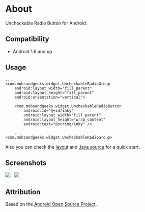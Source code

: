 About
=====

Uncheckable Radio Button for Android.

Compatibility
-------------

  - Android 1.6 and up

Usage
-----

    ...
    <com.mobsandgeeks.widget.UncheckableRadioGroup
        android:layout_width="fill_parent"
        android:layout_height="fill_parent"
        android:orientation="vertical">
        
        <com.mobsandgeeks.widget.UncheckableRadioButton
            android:id="@+id/inky"
            android:layout_width="fill_parent"
            android:layout_height="wrap_content"
            android:text="@string/inky" />
            
        ...
    <com.mobsandgeeks.widget.UncheckableRadioGroup>

Also you can check the [layout][layout-link] and [Java source][java-source] for a quick start.

Screenshots
-------------------
<img src="https://dl.dropbox.com/u/18586857/open-source/screenshots/drb-ss1.png"> &nbsp; <img src="https://dl.dropbox.com/u/18586857/open-source/screenshots/drb-ss2.png">

Attribution
-----------
Based on the [Android Open Source Project][android-project].

  [layout-link]: https://github.com/ragunathjawahar/uncheckable-radio-button/blob/master/res/layout/demo.xml
  [java-source]: https://github.com/ragunathjawahar/uncheckable-radio-button/blob/master/src/com/mobsandgeeks/widget/demo/DemoActivity.java
  [android-project]: http://source.android.com/
  